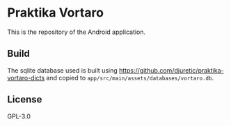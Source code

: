# Praktika Vortaro

This is the repository of the Android application.

## Build

 The sqlite database used is built using https://github.com/djuretic/praktika-vortaro-dicts and copied to `app/src/main/assets/databases/vortaro.db`.

## License

GPL-3.0
